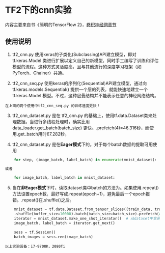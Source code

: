 # TF2下的cnn实验

内容主要来自书《简明的TensorFlow 2》，[卷积神经网章节](https://tf.wiki/zh_hans/basic/models.html#cnn)

## 使用说明
1.  tf2_cnn.py 使用keras的子类化(Subclassing)API建立模型，即对 tf.keras.Model 类进行扩展以定义自己的新模型，同时手工编写了训练和评估模型的流程。这种方式灵活度高，且与其他流行的深度学习框架（如 PyTorch、Chainer）共通。

2. tf2_cnn_seq.py 使用keras的序列化(Sequential)API建立模型，通过向 tf.keras.models.Sequential() 提供一个层的列表，就能快速地建立一个 tf.keras.Model 模型。不过，这种层叠结构并不能表示任意的神经网络结构。

```
在上面的两个使用中tf2_cnn_seq.py 的训练速度更快！
```

3. tf2_cnn_dataset.py 是在 tf2_cnn.py 的基础上，使用tf.data.Dataset类来处理数据。当进行多线程处理时，确实比用 data_loader.get_batch(batch_size) 更快。.prefetch(4)=46.316秒，而使用.get_batch用时67.282秒。

4. tf2_cnn_dataset.py 是在**Eager模式**下的，对于每个batch数据的提取可用使用

```python
    for step, (image_batch, label_batch) in enumerate(mnist_dataset):  # 迭代数据集对象，带step参数

或者
    
    for image_batch, label_batch in mnist_dataset:
```

5. 当在**非Eager模式**下时，读取dataset类中batch的方法为。如果使用.repeat()方法设置epoch数，最好写成.repeat(epoch+1)，避免最后一个epoch报错。.repeat()在.shuffle()之后。

```python
    mnist_dataset = tf.data.Dataset.from_tensor_slices((train_data, train_label))\
    .shuffle(buffer_size=10000).batch(batch_size=batch_size).prefetch(4)
    iterator = mnist_dataset.make_one_shot_iterator()  # 从dataset中实例化一个Iterator
    image_batch, label_batch = iterator.get_next()
    
    sess = tf.Session()
    batch_images = sess.ren(image_batch)
```


```
以上实验设备：i7-9700K，2080Ti
```










